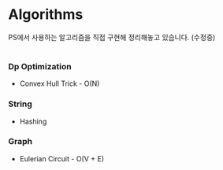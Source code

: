 # Algorithms
PS에서 사용하는 알고리즘을 직접 구현해 정리해놓고 있습니다. (수정중)
<br>
<br>
### Dp Optimization
* Convex Hull Trick - O(N)
### String
* Hashing
### Graph  
* Eulerian Circuit - O(V + E)
